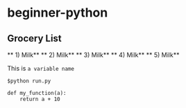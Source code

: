 # beginner-python

## Grocery List

** 1) Milk**
** 2) Milk**
** 3) Milk**
** 4) Milk**
** 5) Milk**

This is `a variable name`

```
$python run.py
```

```
def my_function(a):
    return a + 10

```
